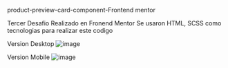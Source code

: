 product-preview-card-component-Frontend mentor

Tercer Desafio Realizado en Fronend Mentor
Se usaron HTML, SCSS como tecnologias para realizar este codigo

Version Desktop
![image](https://user-images.githubusercontent.com/106981529/188247936-a54be8a6-368d-496d-8556-1fb76e275f14.png)

Version Mobile
![image](https://user-images.githubusercontent.com/106981529/188247952-a6b9a3da-1f8d-4196-9877-892e84836a68.png)
